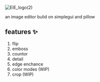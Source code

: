![EIE_logo(2)](https://user-images.githubusercontent.com/95249974/181735369-4a16d146-9a63-4aca-8a70-83787a5406eb.png)

an image editor bulid on simplegui and pillow
## features ✨
1. flip
2. emboss
3. countor
4. detail
5. edge enchance
6. color modes (WIP)
7. crop (WIP)
